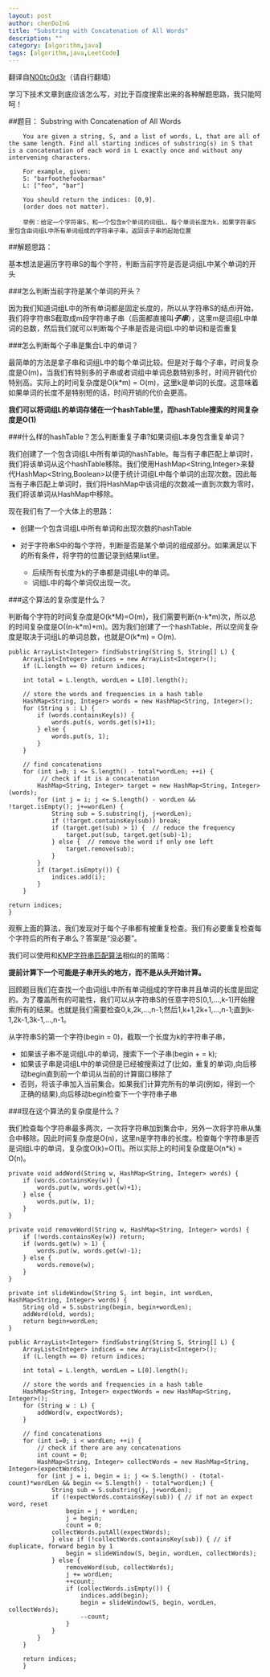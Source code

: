 ```yaml
---
layout: post
author: chenDoInG
title: "Substring with Concatenation of All Words"
description: ""
category: [algorithm,java]
tags: [algorithm,java,LeetCode]
---
```


翻译自[N00tc0d3r](http://n00tc0d3r.blogspot.sg/2013/06/substring-with-concatenation-of-all.html)（请自行翻墙）

学习下技术文章到底应该怎么写，对比于百度搜索出来的各种解题思路，我只能呵呵！

##题目：
		Substring with Concatenation of All Words

		You are given a string, S, and a list of words, L, that are all of the same length. Find all starting indices of substring(s) in S that is a concatenation of each word in L exactly once and without any intervening characters.

		For example, given:
		S: "barfoothefoobarman"
		L: ["foo", "bar"]

		You should return the indices: [0,9].
		(order does not matter).
		
		举例：给定一个字符串S，和一个包含m个单词的词组L，每个单词长度为k，如果字符串S里包含由词组L中所有单词组成的字符串子串，返回该子串的起始位置
		
##解题思路：

基本想法是遍历字符串S的每个字符，判断当前字符是否是词组L中某个单词的开头

###怎么判断当前字符是某个单词的开头？

  因为我们知道词组L中的所有单词都是固定长度的，所以从字符串S的结点i开始，我们将字符串S截取成m段字符串子串（后面都直接叫***子串***），这里m是词组L中单词的总数，然后我们就可以判断每个子串是否是词组L中的单词和是否重复

###怎么判断每个子串是集合L中的单词？

  最简单的方法是拿子串和词组L中的每个单词比较。但是对于每个子串，时间复杂度是O(m)，当我们有特别多的子串或者词组中单词总数特别多时，时间开销代价特别高。实际上的时间复杂度是O(k*m) = O(m)，这里k是单词的长度。这意味着如果单词的长度不是特别短的话，时间开销的代价会更高。
  
  **我们可以将词组L的单词存储在一个hashTable里，而hashTable搜索的时间复杂度是O(1)**
  
###什么样的hashTable？怎么判断重复子串?如果词组L本身包含重复单词？

我们创建了一个包含词组L中所有单词的hashTable。每当有子串匹配上单词时，我们将该单词从这个hashTable移除。我们使用HashMap<String,Integer>来替代HashMap<String,Boolean>以便于统计词组L中每个单词的出现次数。因此每当有子串匹配上单词时，我们将HashMap中该词组的次数减一直到次数为零时，我们将该单词从HashMap中移除。

现在我们有了一个大体上的思路：

* 创建一个包含词组L中所有单词和出现次数的hashTable
* 对于字符串S中的每个字符，判断是否是某个单词的组成部分。如果满足以下的所有条件，将字符的位置记录到结果list里。


	* 后续所有长度为k的子串都是词组L中的单词。
	* 词组L中的每个单词仅出现一次。
	
###这个算法的复杂度是什么？

判断每个字符的时间复杂度是O(k\*M)=O(m)，我们需要判断(n-k\*m)次，所以总的时间复杂度是O((n-k\*m)\*m)。因为我们创建了一个hashTable，所以空间复杂度是取决于词组L的单词总数，也就是O(k\*m) = O(m).

	public ArrayList<Integer> findSubstring(String S, String[] L) {  
   		ArrayList<Integer> indices = new ArrayList<Integer>();  
   		if (L.length == 0) return indices;  
   
   		int total = L.length, wordLen = L[0].length();  
   
   		// store the words and frequencies in a hash table  
   		HashMap<String, Integer> words = new HashMap<String, Integer>();  
   		for (String s : L) {  
     		if (words.containsKey(s)) {  
       			words.put(s, words.get(s)+1);  
     		} else {  
       			words.put(s, 1);  
     		}  
   		}  
   
   		// find concatenations  
   		for (int i=0; i <= S.length() - total*wordLen; ++i) {  
    		 // check if it is a concatenation   
     		HashMap<String, Integer> target = new HashMap<String, Integer>(words);  
     		for (int j = i; j <= S.length() - wordLen && !target.isEmpty(); j+=wordLen) {  
       			String sub = S.substring(j, j+wordLen);  
       			if (!target.containsKey(sub)) break;  
       			if (target.get(sub) > 1) {  // reduce the frequency
         			target.put(sub, target.get(sub)-1);  
       			} else {  // remove the word if only one left
         			target.remove(sub);  
       			}
     		}  
     		if (target.isEmpty()) {  
       			indices.add(i);  
     		}  
   		}  
   
   	return indices;  
 	}  
 	
观察上面的算法，我们发现对于每个子串都有被重复检查。我们有必要重复检查每个字符后的所有子串么？答案是“没必要”。

我们可以使用和[KMP字符串匹配算法](http://en.wikipedia.org/wiki/Knuth–Morris–Pratt_algorithm)相似的的策略：

**提前计算下一个可能是子串开头的地方，而不是从头开始计算。**

回顾题目我们在查找一个由词组L中所有单词组成的字符串并且单词的长度是固定的。为了覆盖所有的可能性，我们可以从字符串S的任意字符S[0,1,...,k-1]开始搜索所有的结果。也就是我们需要检查0,k,2k,...,n-1;然后1,k+1,2k+1,...,n-1;直到k-1,2k-1,3k-1,...,n-1。

从字符串S的第一个字符(begin = 0)，截取一个长度为k的字符串子串，

* 如果该子串不是词组L中的单词，搜索下一个子串(begin + = k);
* 如果该子串是词组L中的单词但是已经被搜索过了(比如，重复的单词),向后移动begin直到前一个单词从当前的计算窗口移除了
* 否则，将该子串加入当前集合。如果我们计算完所有的单词(例如，得到一个正确的结果),向后移动begin检查下一个字符串子串

###现在这个算法的复杂度是什么？

我们检查每个字符串最多两次，一次将字符串加到集合中，另外一次将字符串从集合中移除。因此时间复杂度是O(n)，这里n是字符串的长度。检查每个字符串是否是词组L中的单词，复杂度O(k)=O(1)。所以实际上的时间复杂度是O(n*k) = O(n)。

	private void addWord(String w, HashMap<String, Integer> words) {  
   		if (words.containsKey(w)) {  
     		words.put(w, words.get(w)+1);  
   		} else {  
     		words.put(w, 1);  
   		}  
 	}  
   
 	private void removeWord(String w, HashMap<String, Integer> words) {  
   		if (!words.containsKey(w)) return;  
   		if (words.get(w) > 1) {  
     		words.put(w, words.get(w)-1);  
   		} else {  
     		words.remove(w);  
   		}  
 	}  
   
 	private int slideWindow(String S, int begin, int wordLen, HashMap<String, Integer> words) {  
   		String old = S.substring(begin, begin+wordLen);  
   		addWord(old, words);  
   		return begin+wordLen;  
 	}  
   
 	public ArrayList<Integer> findSubstring(String S, String[] L) {  
   		ArrayList<Integer> indices = new ArrayList<Integer>();  
   		if (L.length == 0) return indices;  
   
   		int total = L.length, wordLen = L[0].length();  
   
   		// store the words and frequencies in a hash table  
   		HashMap<String, Integer> expectWords = new HashMap<String, Integer>();  
   		for (String w : L) {  
     		addWord(w, expectWords);  
   		}  
   
   		// find concatenations  
   		for (int i=0; i < wordLen; ++i) {  
     		// check if there are any concatenations  
     		int count = 0;  
     		HashMap<String, Integer> collectWords = new HashMap<String, Integer>(expectWords);  
     		for (int j = i, begin = i; j <= S.length() - (total-count)*wordLen && begin <= S.length() - total*wordLen;) {  
      			String sub = S.substring(j, j+wordLen);  
       			if (!expectWords.containsKey(sub)) { // if not an expect word, reset  
         			begin = j + wordLen;  
         			j = begin;  
         			count = 0;  
         		collectWords.putAll(expectWords);  
       			} else if (!collectWords.containsKey(sub)) { // if duplicate, forward begin by 1  
         			begin = slideWindow(S, begin, wordLen, collectWords);  
       			} else {  
         			removeWord(sub, collectWords);  
         			j += wordLen;  
         			++count;  
         			if (collectWords.isEmpty()) {  
           				indices.add(begin);  
           				begin = slideWindow(S, begin, wordLen, collectWords);  
           				--count;  
         			}  
       			}  
     		}  
   		}  
   
   		return indices;  
 		}  
